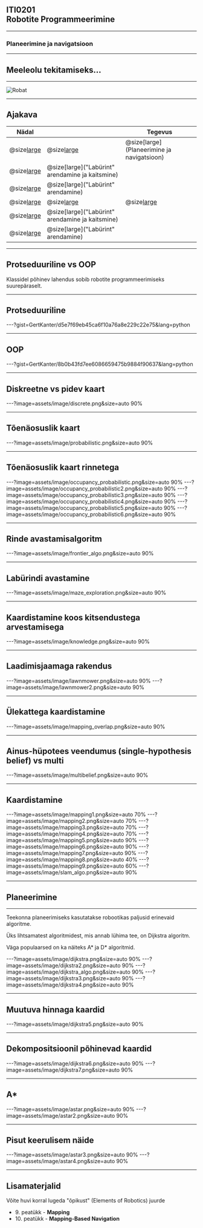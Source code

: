 ## ITI0201<br />Robotite Programmeerimine

---
### Planeerimine ja navigatsioon

---
## Meeleolu tekitamiseks...

---
![Robat](https://www.youtube.com/embed/LzGGuzvYSH8)

---
## Ajakava

Nädal |  | Tegevus
------|--|--------
@size[large](**12**) | @size[large](@color[goldenrod](Loeng)) | @size[large](Planeerimine ja navigatsioon)
  | @size[large](@color[darkgreen](Praktikum)) | @size[large]("Labürint" arendamine ja kaitsmine)
  | @size[large](@color[cornflowerblue](Kodutöö)) | @size[large]("Labürint" arendamine)
@size[large](**13**) | @size[large](@color[goldenrod](Loeng)) | @size[large](---)
  | @size[large](@color[darkgreen](Praktikum)) | @size[large]("Labürint" arendamine ja kaitsmine)
  | @size[large](@color[cornflowerblue](Kodutöö)) | @size[large]("Labürint" arendamine)

---
## Protseduuriline vs OOP

Klassidel põhinev lahendus sobib robotite programmeerimiseks suurepäraselt.

---
## Protseduuriline

---?gist=GertKanter/d5e7f69eb45ca6f10a76a8e229c22e75&lang=python

---
## OOP

---?gist=GertKanter/8b0b43fd7ee6086659475b9884f90637&lang=python

---
## Diskreetne vs pidev kaart

---?image=assets/image/discrete.png&size=auto 90%

---
## Tõenäosuslik kaart

---?image=assets/image/probabilistic.png&size=auto 90%

---
## Tõenäosuslik kaart rinnetega

---?image=assets/image/occupancy_probabilistic.png&size=auto 90%
---?image=assets/image/occupancy_probabilistic2.png&size=auto 90%
---?image=assets/image/occupancy_probabilistic3.png&size=auto 90%
---?image=assets/image/occupancy_probabilistic4.png&size=auto 90%
---?image=assets/image/occupancy_probabilistic5.png&size=auto 90%
---?image=assets/image/occupancy_probabilistic6.png&size=auto 90%

---
## Rinde avastamisalgoritm

---?image=assets/image/frontier_algo.png&size=auto 90%

---
## Labürindi avastamine

---?image=assets/image/maze_exploration.png&size=auto 90%

---
## Kaardistamine koos kitsendustega arvestamisega

---?image=assets/image/knowledge.png&size=auto 90%

---
## Laadimisjaamaga rakendus

---?image=assets/image/lawnmower.png&size=auto 90%
---?image=assets/image/lawnmower2.png&size=auto 90%

---
## Ülekattega kaardistamine

---?image=assets/image/mapping_overlap.png&size=auto 90%

---
## Ainus-hüpotees veendumus (single-hypothesis belief) vs multi

---?image=assets/image/multibelief.png&size=auto 90%

---
## Kaardistamine

---?image=assets/image/mapping1.png&size=auto 70%
---?image=assets/image/mapping2.png&size=auto 70%
---?image=assets/image/mapping3.png&size=auto 70%
---?image=assets/image/mapping4.png&size=auto 70%
---?image=assets/image/mapping5.png&size=auto 90%
---?image=assets/image/mapping6.png&size=auto 90%
---?image=assets/image/mapping7.png&size=auto 90%
---?image=assets/image/mapping8.png&size=auto 40%
---?image=assets/image/mapping9.png&size=auto 60%
---?image=assets/image/slam_algo.png&size=auto 90%

---
## Planeerimine

---
Teekonna planeerimiseks kasutatakse robootikas paljusid erinevaid algoritme.

Üks lihtsamatest algoritmidest, mis annab lühima tee, on Dijkstra algoritm.

Väga populaarsed on ka näiteks A* ja D* algoritmid.

---?image=assets/image/dijkstra.png&size=auto 90%
---?image=assets/image/dijkstra2.png&size=auto 90%
---?image=assets/image/dijkstra_algo.png&size=auto 90%
---?image=assets/image/dijkstra3.png&size=auto 90%
---?image=assets/image/dijkstra4.png&size=auto 90%

---
## Muutuva hinnaga kaardid

---?image=assets/image/dijkstra5.png&size=auto 90%

---
## Dekompositsioonil põhinevad kaardid

---?image=assets/image/dijkstra6.png&size=auto 90%
---?image=assets/image/dijkstra7.png&size=auto 90%

---
## A*

---?image=assets/image/astar.png&size=auto 90%
---?image=assets/image/astar2.png&size=auto 90%

---
## Pisut keerulisem näide

---?image=assets/image/astar3.png&size=auto 90%
---?image=assets/image/astar4.png&size=auto 90%

---
## Lisamaterjalid

Võite huvi korral lugeda "õpikust" (Elements of Robotics) juurde

- 9\. peatükk - **Mapping**
- 10\. peatükk - **Mapping-Based Navigation**

